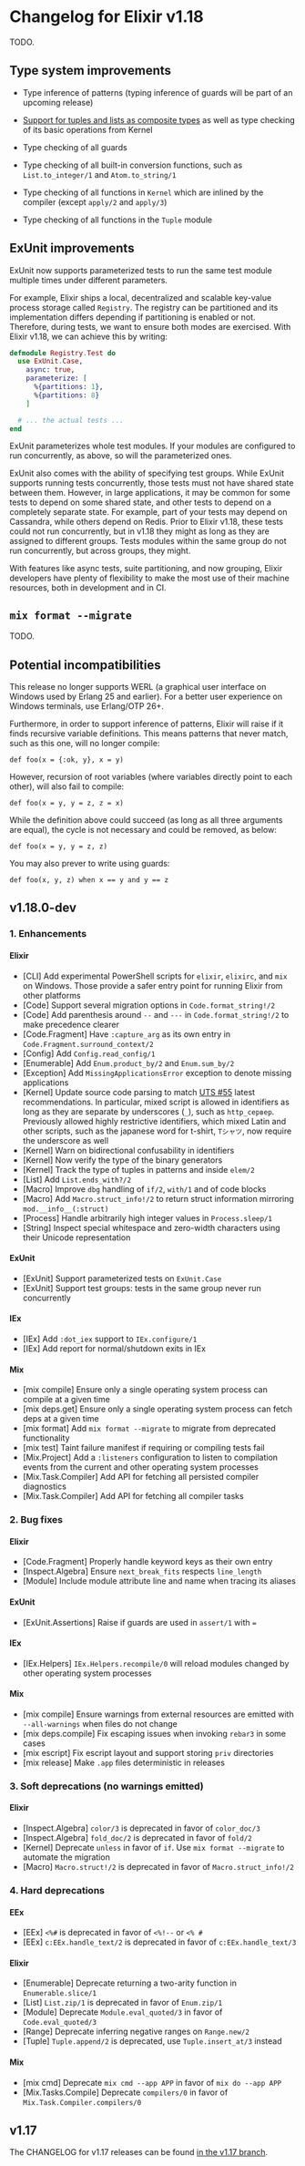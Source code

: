 # Changelog for Elixir v1.18

TODO.

## Type system improvements

* Type inference of patterns (typing inference of guards will be part of an upcoming release)

* [Support for tuples and lists as composite types](https://elixir-lang.org/blog/2024/08/28/typing-lists-and-tuples/) as well as type checking of its basic operations from Kernel

* Type checking of all guards

* Type checking of all built-in conversion functions, such as `List.to_integer/1` and `Atom.to_string/1`

* Type checking of all functions in `Kernel` which are inlined by the compiler (except `apply/2` and `apply/3`)

* Type checking of all functions in the `Tuple` module

## ExUnit improvements

ExUnit now supports parameterized tests to run the same test module multiple times under different parameters.

For example, Elixir ships a local, decentralized and scalable key-value process storage called `Registry`. The registry can be partitioned and its implementation differs depending if partitioning is enabled or not. Therefore, during tests, we want to ensure both modes are exercised. With Elixir v1.18, we can achieve this by writing:

```elixir
defmodule Registry.Test do
  use ExUnit.Case,
    async: true,
    parameterize: [
      %{partitions: 1},
      %{partitions: 8}
    ]

  # ... the actual tests ...
end
```

ExUnit parameterizes whole test modules. If your modules are configured to run concurrently, as above, so will the parameterized ones.

ExUnit also comes with the ability of specifying test groups. While ExUnit supports running tests concurrently, those tests must not have shared state between them. However, in large applications, it may be common for some tests to depend on some shared state, and other tests to depend on a completely separate state. For example, part of your tests may depend on Cassandra, while others depend on Redis. Prior to Elixir v1.18, these tests could not run concurrently, but in v1.18 they might as long as they are assigned to different groups. Tests modules within the same group do not run concurrently, but across groups, they might.

With features like async tests, suite partitioning, and now grouping, Elixir developers have plenty of flexibility to make the most use of their machine resources, both in development and in CI.

## `mix format --migrate`

TODO.

## Potential incompatibilities

This release no longer supports WERL (a graphical user interface on Windows used by Erlang 25 and earlier). For a better user experience on Windows terminals, use Erlang/OTP 26+.

Furthermore, in order to support inference of patterns, Elixir will raise if it finds recursive variable definitions. This means patterns that never match, such as this one, will no longer compile:

    def foo(x = {:ok, y}, x = y)

However, recursion of root variables (where variables directly point to each other), will also fail to compile:

    def foo(x = y, y = z, z = x)

While the definition above could succeed (as long as all three arguments are equal), the cycle is not necessary and could be removed, as below:

    def foo(x = y, y = z, z)

You may also prever to write using guards:

    def foo(x, y, z) when x == y and y == z

## v1.18.0-dev

### 1. Enhancements

#### Elixir

  * [CLI] Add experimental PowerShell scripts for `elixir`, `elixirc`, and `mix` on Windows. Those provide a safer entry point for running Elixir from other platforms
  * [Code] Support several migration options in `Code.format_string!/2`
  * [Code] Add parenthesis around `--` and `---` in `Code.format_string!/2` to make precedence clearer
  * [Code.Fragment] Have `:capture_arg` as its own entry in `Code.Fragment.surround_context/2`
  * [Config] Add `Config.read_config/1`
  * [Enumerable] Add `Enum.product_by/2` and `Enum.sum_by/2`
  * [Exception] Add `MissingApplicationsError` exception to denote missing applications
  * [Kernel] Update source code parsing to match [UTS #55](https://www.unicode.org/reports/tr55/) latest recommendations. In particular, mixed script is allowed in identifiers as long as they are separate by underscores (`_`), such as `http_сервер`. Previously allowed highly restrictive identifiers, which mixed Latin and other scripts, such as the japanese word for t-shirt, `Tシャツ`, now require the underscore as well
  * [Kernel] Warn on bidirectional confusability in identifiers
  * [Kernel] Now verify the type of the binary generators
  * [Kernel] Track the type of tuples in patterns and inside `elem/2`
  * [List] Add `List.ends_with?/2`
  * [Macro] Improve `dbg` handling of `if/2`, `with/1` and of code blocks
  * [Macro] Add `Macro.struct_info!/2` to return struct information mirroring `mod.__info__(:struct)`
  * [Process] Handle arbitrarily high integer values in `Process.sleep/1`
  * [String] Inspect special whitespace and zero-width characters using their Unicode representation

#### ExUnit

  * [ExUnit] Support parameterized tests on `ExUnit.Case`
  * [ExUnit] Support test groups: tests in the same group never run concurrently

#### IEx

  * [IEx] Add `:dot_iex` support to `IEx.configure/1`
  * [IEx] Add report for normal/shutdown exits in IEx

#### Mix

  * [mix compile] Ensure only a single operating system process can compile at a given time
  * [mix deps.get] Ensure only a single operating system process can fetch deps at a given time
  * [mix format] Add `mix format --migrate` to migrate from deprecated functionality
  * [mix test] Taint failure manifest if requiring or compiling tests fail
  * [Mix.Project] Add a `:listeners` configuration to listen to compilation events from the current and other operating system processes
  * [Mix.Task.Compiler] Add API for fetching all persisted compiler diagnostics
  * [Mix.Task.Compiler] Add API for fetching all compiler tasks

### 2. Bug fixes

#### Elixir

  * [Code.Fragment] Properly handle keyword keys as their own entry
  * [Inspect.Algebra] Ensure `next_break_fits` respects `line_length`
  * [Module] Include module attribute line and name when tracing its aliases

#### ExUnit

  * [ExUnit.Assertions] Raise if guards are used in `assert/1` with `=`

#### IEx

  * [IEx.Helpers] `IEx.Helpers.recompile/0` will reload modules changed by other operating system processes

#### Mix

  * [mix compile] Ensure warnings from external resources are emitted with `--all-warnings` when files do not change
  * [mix deps.compile] Fix escaping issues when invoking `rebar3` in some cases
  * [mix escript] Fix escript layout and support storing `priv` directories
  * [mix release] Make `.app` files deterministic in releases

### 3. Soft deprecations (no warnings emitted)

#### Elixir

  * [Inspect.Algebra] `color/3` is deprecated in favor of `color_doc/3`
  * [Inspect.Algebra] `fold_doc/2` is deprecated in favor of `fold/2`
  * [Kernel] Deprecate `unless` in favor of `if`. Use `mix format --migrate` to automate the migration
  * [Macro] `Macro.struct!/2` is deprecated in favor of `Macro.struct_info!/2`

### 4. Hard deprecations

#### EEx

  * [EEx] `<%#` is deprecated in favor of `<%!--` or `<% #`
  * [EEx] `c:EEx.handle_text/2` is deprecated in favor of `c:EEx.handle_text/3`

#### Elixir

  * [Enumerable] Deprecate returning a two-arity function in `Enumerable.slice/1`
  * [List] `List.zip/1` is deprecated in favor of `Enum.zip/1`
  * [Module] Deprecate `Module.eval_quoted/3` in favor of `Code.eval_quoted/3`
  * [Range] Deprecate inferring negative ranges on `Range.new/2`
  * [Tuple] `Tuple.append/2` is deprecated, use `Tuple.insert_at/3` instead

#### Mix

  * [mix cmd] Deprecate `mix cmd --app APP` in favor of `mix do --app APP`
  * [Mix.Tasks.Compile] Deprecate `compilers/0` in favor of `Mix.Task.Compiler.compilers/0`

## v1.17

The CHANGELOG for v1.17 releases can be found [in the v1.17 branch](https://github.com/elixir-lang/elixir/blob/v1.17/CHANGELOG.md).
